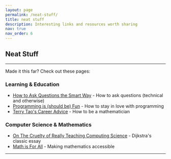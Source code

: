 ```yaml
---
layout: page
permalink: /neat-stuff/
title: neat stuff
description: Interesting links and resources worth sharing
nav: true
nav_order: 6
---
```


## Neat Stuff

--------------------

Made it this far? Check out these pages:

### Learning & Education

- [How to Ask Questions the Smart Way](http://www.catb.org/esr/faqs/smart-questions.html) - How to ask questions (technical and otherwise)
- [Programming is (should be) Fun](https://www.youtube.com/watch?v=2MYzvQ1v8Ww) - How to stay in love with programming
- [Terry Tao's Career Advice](https://terrytao.wordpress.com/career-advice/) - How to be a mathematician

### Computer Science & Mathematics

- [On The Cruelty of Really Teaching Computing Science](https://www.cs.utexas.edu/~EWD/transcriptions/EWD10xx/EWD1036.html) - Dijkstra's classic essay
- [Math is For All](https://mathisforall.com/) - Making mathematics accessible



--------------------



